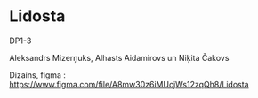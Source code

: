 # Lidosta

DP1-3

Aleksandrs Mizerņuks, Alhasts Aidamirovs un Niķita Čakovs

Dizains, figma : https://www.figma.com/file/A8mw30z6iMUcjWs12zqQh8/Lidosta
